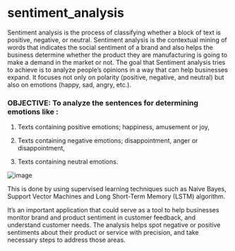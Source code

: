 # sentiment_analysis
Sentiment analysis is the process of classifying whether a block of text is positive, negative, or neutral. Sentiment analysis is the contextual mining of words that indicates the social sentiment of a brand and also helps the business determine whether the product they are manufacturing is going to make a demand in the market or not. The goal that Sentiment analysis tries to achieve is to analyze people’s opinions in a way that can help businesses expand. It focuses not only on polarity (positive, negative, and neutral) but also on emotions (happy, sad, angry, etc.).

### OBJECTIVE: To analyze the sentences for determining emotions like :

1) Texts containing positive emotions; happiness, amusement or joy,

2) Texts containing negative emotions; disappointment, anger or disappointment,

3) Texts containing neutral emotions.

![image](https://github.com/d4h2nu8h/sentiment_analysis/assets/84399289/634972bd-be11-41d7-b431-633f7f54172b)


This is done by using supervised learning techniques such as Naive Bayes, Support Vector Machines and Long Short-Term Memory (LSTM) algorithm.

It’s an important application that could serve as a tool to help businesses monitor brand and product sentiment in customer feedback, and understand customer needs. The analysis helps spot negative or positive sentiments about their product or service with precision, and take necessary steps to address those areas.

